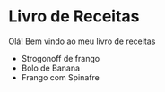 # Livro de Receitas

Olá! Bem vindo ao meu livro de receitas
-   Strogonoff de frango
-  Bolo de Banana
- Frango com Spinafre

